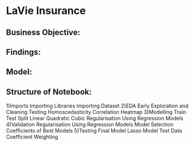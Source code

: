# LaVie Insurance

## Business Objective:

## Findings:

## Model:


## Structure of Notebook:
1)Imports
    Importing Libraries
    Importing Dataset
2)EDA
    Early Exploration and Cleaning
    Testing Homoscedasticity
    Correlation Heatmap
3)Modelling
    Train Test Split
    Linear
    Quadratic
    Cubic
    Regularisation Using Regression Models
4)Validation
    Regularisation Using Regression Models
    Model Selection
    Coefficients of Best Models
5)Testing Final Model
    Lasso Model Test Data
    Coefficient Weighting
